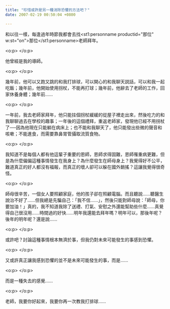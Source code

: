 ```yaml
---
title: "珍惜或許是另一種消除恐懼的方法吧？"
date: 2007-02-19 00:50:04 +0800

---
```



和以往一樣，每逢過年時節我都會去找<st1:personname productid="那位" w:st="on">那位</st1:personname>老師拜年。



<o:p>&nbsp;</o:p>



他曾經是我的導師。



<o:p>&nbsp;</o:p>



幾年前，他可以又跑又跳的和我打排球，可以開心的和我聊天説話，可以和我一起吃飯；幾年前，他開始使用拐杖，不能再打球；幾年前，他辭去了老師的工作，回家休養身體；幾年前……



<o:p>&nbsp;</o:p>



一年前，我去老師家拜年，他只能拄個拐杖緩緩的從屋子裡走出來，然後吃力的和我聊聊過去在學校的趣事；一年後的這個禮拜，重返老師家，發現他已經不用拐杖了──因為他現在只能躺在病床上；也不能和我聊天了，他只能發出些微的聲音和咳嗽；不能進食，而需要靠鼻胃管攝取流質食物。



<o:p>&nbsp;</o:p>



我知道不是每個人都有他這輩子重要的恩師，恩師求得固難，恩師罹重病更難，但是為什麼偏偏這種事情發生在我身上？為什麼發生在師母身上？我覺得好不公平，難道真正的好人都沒有福報，而真正的壞人卻可以躲在國外銷搖？這讓我覺得很奇怪。



<o:p>&nbsp;</o:p>



師母很辛苦，一個女人要照顧家庭，他的孩子卻在照顧電腦。而且聽說……聽醫生說治不好了……但我總是先騙自己：「我不信……」，然後只能對師母說：「師母，你要加油！」真的，我不知道我除了送禮、打氣、安慰之外還能幫助些什麼……真覺得自己很沒用……時間過的好快……明年我還能去拜年嗎？明年可以，那後年呢？後年的明年呢？還是說……



<o:p>&nbsp;</o:p>



或許吧？討論這種事情根本無濟於事，但我仍對未來可能發生的事感到恐懼。



<o:p>&nbsp;</o:p>



又或許真正讓我感到恐懼的並不是未來可能發生的事，而是……



<o:p>&nbsp;</o:p>



而是一種失去的感覺……



<o:p>&nbsp;</o:p>



老師，我要你好起來，我要你再一次教我打排球……


